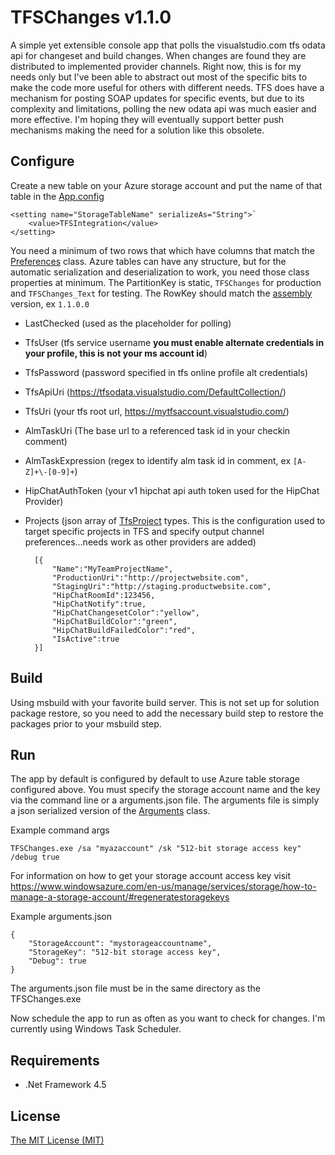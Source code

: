 TFSChanges v1.1.0
==========

A simple yet extensible console app that polls the visualstudio.com tfs odata api for changeset and build changes. When changes are found they are distributed to implemented provider channels. Right now, this is for my needs only but I've been able to abstract out most of the specific bits to make the code more useful for others with different needs. TFS does have a mechanism for posting SOAP updates for specific events, but due to its complexity and limitations, polling the new odata api was much easier and more effective. I'm hoping they will eventually support better push mechanisms making the need for a solution like this obsolete.

Configure
---------
Create a new table on your Azure storage account and put the name of that table in the [App.config](TFSChanges/App.config)

    <setting name="StorageTableName" serializeAs="String">`
    	<value>TFSIntegration</value>
    </setting>

You need a minimum of two rows that which have columns that match the [Preferences](TFSChanges/Preferences.cs) class. Azure tables can have any structure, but for the automatic serialization and deserialization to work, you need those class properties at minimum. The PartitionKey is static, `TFSChanges` for production and `TFSChanges_Text` for testing. The RowKey should match the [assembly](TFSChanges/Properties/AssemblyInfo.cs) version, ex `1.1.0.0`

- LastChecked (used as the placeholder for polling)
- TfsUser (tfs service username **you must enable alternate credentials in your profile, this is not your ms account id**)
- TfsPassword (password specified in tfs online profile alt credentials)
- TfsApiUri (https://tfsodata.visualstudio.com/DefaultCollection/)
- TfsUri (your tfs root url, https://mytfsaccount.visualstudio.com/)
- AlmTaskUri (The base url to a referenced task id in your checkin comment)
- AlmTaskExpression (regex to identify alm task id in comment, ex `[A-Z]+\-[0-9]+`)
- HipChatAuthToken (your v1 hipchat api auth token used for the HipChat Provider)
- Projects (json array of [TfsProject](TFSChanges/Models/TfsProject.cs) types. This is the configuration used to target specific projects in TFS and specify output channel preferences...needs work as other providers are added)

        [{
            "Name":"MyTeamProjectName",
            "ProductionUri":"http://projectwebsite.com",
            "StagingUri":"http://staging.productwebsite.com",
            "HipChatRoomId":123456,
            "HipChatNotify":true,
            "HipChatChangesetColor":"yellow",
            "HipChatBuildColor":"green",
            "HipChatBuildFailedColor":"red",
            "IsActive":true
        }]

Build
-----
Using msbuild with your favorite build server. This is not set up for solution package restore, so you need to add the necessary build step to restore the packages prior to your msbuild step.

Run
-----------
The app by default is configured by default to use Azure table storage configured above. You must specify the storage account name and the key via the command line or a arguments.json file. The arguments file is simply a json serialized version of the [Arguments](TFSChanges/Models/Arguments.cs) class.

Example command args

    TFSChanges.exe /sa "myazaccount" /sk "512-bit storage access key" /debug true

For information on how to get your storage account access key visit https://www.windowsazure.com/en-us/manage/services/storage/how-to-manage-a-storage-account/#regeneratestoragekeys

Example arguments.json

    {
    	"StorageAccount": "mystorageaccountname",
    	"StorageKey": "512-bit storage access key",
    	"Debug": true
    }

The arguments.json file must be in the same directory as the TFSChanges.exe

Now schedule the app to run as often as you want to check for changes. I'm currently using Windows Task Scheduler.

Requirements
------------
- .Net Framework 4.5

License
-------
[The MIT License (MIT)](LICENSE.txt)
